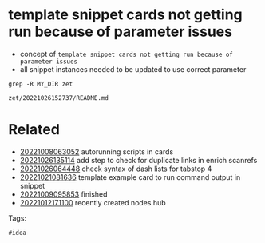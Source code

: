 # template snippet cards not getting run because of parameter issues

- concept of `template snippet cards not getting run because of parameter issues`
- all snippet instances needed to be updated to use correct parameter

```
grep -R MY_DIR zet
```

` zet/20221026152737/README.md `

# Related

- [20221008063052](/zet/20221008063052/README.md) autorunning scripts in cards
- [20221026135114](/zet/20221026135114/README.md) add step to check for duplicate links in enrich scanrefs
- [20221026064448](/zet/20221026064448/README.md) check syntax of dash lists for tabstop 4
- [20221021081636](/zet/20221021081636/README.md) template example card to run command output in snippet
- [20221009095853](/zet/20221009095853/README.md) finished
- [20221012171100](/zet/20221012171100/README.md) recently created nodes hub

Tags:

    #idea
